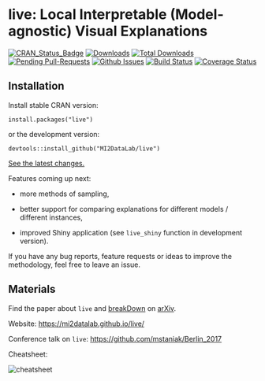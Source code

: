 # live: Local Interpretable (Model-agnostic) Visual Explanations

[![CRAN_Status_Badge](http://www.r-pkg.org/badges/version/live)](https://cran.r-project.org/package=live)
[![Downloads](http://cranlogs.r-pkg.org/badges/live)](http://cran.rstudio.com/package=live)
[![Total Downloads](http://cranlogs.r-pkg.org/badges/grand-total/live?color=orange)](http://cranlogs.r-pkg.org/badges/grand-total/live)
[![Pending Pull-Requests](http://githubbadges.herokuapp.com/MI2DataLab/live/pulls.svg)](https://github.com/MI2DataLab/live/pulls)
[![Github Issues](http://githubbadges.herokuapp.com/MI2DataLab/live/issues.svg)](https://github.com/MI2DataLab/live/issues)
[![Build Status](https://travis-ci.org/MI2DataLab/live.svg?branch=master)](https://travis-ci.org/MI2DataLab/live)
[![Coverage Status](https://img.shields.io/codecov/c/github/MI2DataLab/live/master.svg)](https://codecov.io/github/MI2DataLab/live?branch=master)


## Installation

Install stable CRAN version:

```
install.packages("live")
```

or the development version:

```
devtools::install_github("MI2DataLab/live")
```

[See the latest changes.](https://github.com/MI2DataLab/live/blob/master/NEWS.md)

Features coming up next:

  * more methods of sampling,
  
  * better support for comparing explanations for different models / different instances,
  
  * improved Shiny application (see `live_shiny` function in development version).

If you have any bug reports, feature requests or ideas to improve the methodology, feel free to leave an issue.


## Materials

Find the paper about `live` and [breakDown](https://github.com/pbiecek/breakDown) on [arXiv](https://arxiv.org/abs/1804.01955).

Website: https://mi2datalab.github.io/live/

Conference talk on `live`: https://github.com/mstaniak/Berlin_2017


Cheatsheet:

![cheatsheet](https://raw.githubusercontent.com/MI2DataLab/live/master/cheatsheets/liveCheatsheet.png)

